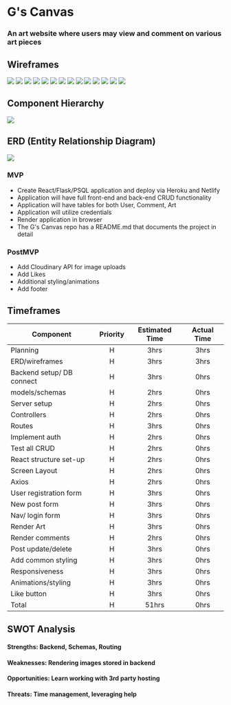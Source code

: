 # G's Canvas

### An art website where users may view and comment on various art pieces

## Wireframes
<img src="./images/home-public.png"/>
<img src="./images/home-logged-in.png"/>
<img src="./images/art-detail.png"/>
<img src="./images/register.png"/>
<img src="./images/login.png"/>
<img src="./images/user-commented.png"/>
<img src="./images/edit-comment.png"/>
<img src="./images/home-public.rsp.png"/>
<img src="./images/home-logged-in.rsp.png"/>
<img src="./images/art-detail.rsp.png"/>
<img src="./images/register.rsp.png"/>
<img src="./images/login.rsp.png"/>
<img src="./images/user-commented.rsp.png"/>
<img src="./images/edit-comment.rsp.png"/>

## Component Hierarchy

<img src="./images/component-hierarchy.png"/>

## ERD (Entity Relationship Diagram)

<img src="./images/erd.png"/>
 

### MVP 

- Create React/Flask/PSQL application and deploy via Heroku and Netlify
- Application will have full front-end and back-end CRUD functionality
- Application will have tables for both User, Comment, Art
- Application will utilize credentials 
- Render application in browser
- The G's Canvas repo has a README.md that documents the project in detail

### PostMVP  

- Add Cloudinary API for image uploads
- Add Likes
- Additional styling/animations
- Add footer

## Timeframes

| Component | Priority | Estimated Time | Actual Time| 
| --- | :---: |  :---: | :---: | 
| Planning | H | 3hrs| 3hrs | 
| ERD/wireframes | H | 3hrs| 3hrs |
| Backend setup/ DB connect | H | 3hrs| 0hrs |
| models/schemas | H | 2hrs| 0hrs |
| Server setup | H | 2hrs| 0hrs |
| Controllers | H | 2hrs| 0hrs |
| Routes | H | 3hrs| 0hrs |
| Implement auth| H | 2hrs| 0hrs |
| Test all CRUD | H | 2hrs| 0hrs |
| React structure set-up | H | 2hrs| 0hrs |
| Screen Layout | H | 2hrs| 0hrs |
| Axios | H | 2hrs| 0hrs |
| User registration form | H | 3hrs| 0hrs |
| New post form | H | 3hrs| 0hrs |
| Nav/ login form | H | 3hrs| 0hrs |
| Render Art | H | 3hrs| 0hrs |
| Render comments | H | 2hrs| 0hrs |
| Post update/delete | H | 3hrs| 0hrs |
| Add common styling | H | 3hrs| 0hrs |
| Responsiveness | H | 3hrs| 0hrs |
| Animations/styling | H | 3hrs| 0hrs |
| Like button | H | 3hrs| 0hrs |
| Total | H | 51hrs| 0hrs | 

## SWOT Analysis

#### Strengths: Backend, Schemas, Routing

#### Weaknesses: Rendering images stored in backend

#### Opportunities: Learn working with  3rd party hosting 

#### Threats: Time management, leveraging help